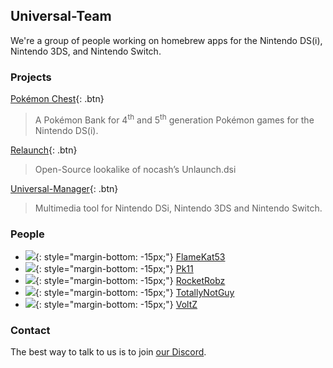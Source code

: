 ## Universal-Team

We're a group of people working on homebrew apps for the Nintendo DS(i), Nintendo 3DS, and Nintendo Switch.

### Projects

[Pokémon Chest](pkmn-chest){: .btn}

> A Pokémon Bank for 4<sup>th</sup> and 5<sup>th</sup> generation Pokémon games for the Nintendo DS(i).

[Relaunch](relaunch){: .btn}

> Open-Source lookalike of nocash’s Unlaunch.dsi

[Universal-Manager](universal-manager){: .btn}

> Multimedia tool for Nintendo DSi, Nintendo 3DS and Nintendo Switch.

### People
- ![](https://avatars3.githubusercontent.com/u/38171335?s=32){: style="margin-bottom: -15px;"} [FlameKat53](https://github.com/FlameKat53)
- ![](https://avatars0.githubusercontent.com/u/41608708?s=32){: style="margin-bottom: -15px;"} [Pk11](https://github.com/Epicpkmn11/)
- ![](https://avatars3.githubusercontent.com/u/16110127?s=32){: style="margin-bottom: -15px;"} [RocketRobz](https://github.com/RocketRobz)
- ![](https://avatars2.githubusercontent.com/u/53122919?s=32){: style="margin-bottom: -15px;"} [TotallyNotGuy](https://github.com/TotallyNotGuy)
- ![](https://avatars3.githubusercontent.com/u/47382115?s=32){: style="margin-bottom: -15px;"} [VoltZ](https://github.com/SuperSaiyajinVoltZ)

### Contact
The best way to talk to us is to join [our Discord](https://discord.gg/KDJCfGF).
